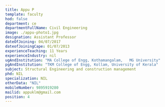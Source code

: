 ```yaml
---
title: Appu P
template: faculty
hod: false
department: ce
departmentFullName: Civil Engineering
image: ./appu-photo1.jpg
designation: Assistant Professor
dateOfJoining: 04/07/2017
dateofJoiningCape: 01/07/2013
experienceTeaching: 11 Years
experienceIndustry: nil
ugAndInstitution: "MA College of Engg, Kothamangalam,   MG University"
pgAndInstitution: "TKM College of Engg, Kollam, University of Kerala"
subject: Structural Engineering and construction management
phd: NIL
specialization: NIL
otherData: "NIL"
mobileNumber: 9895919280
mailid: appuklm@gmail.com
position: 4
---
```

